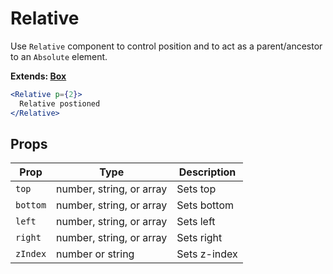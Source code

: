 # Relative

Use `Relative` component to control position and to act as a
parent/ancestor to an `Absolute` element.

**Extends: [Box](/Box)**

```.jsx
<Relative p={2}>
  Relative postioned
</Relative>
```

## Props

Prop | Type | Description
---|---|---
`top` | number, string, or array | Sets top
`bottom` | number, string, or array | Sets bottom
`left` | number, string, or array | Sets left
`right` | number, string, or array | Sets right
`zIndex` | number or string | Sets z-index

